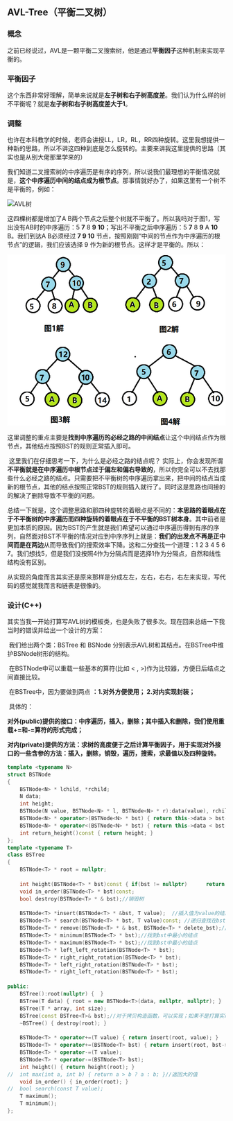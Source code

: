 ## AVL-Tree（平衡二叉树）

### 概念

​	之前已经说过，AVL是一颗平衡二叉搜索树，他是通过**平衡因子**这种机制来实现平衡的。

### 平衡因子

​	这个东西非常好理解，简单来说就是**左子树和右子树高度差**。我们认为什么样的树不平衡呢？就是**左子树和右子树高度差大于1**。

### 调整

​	也许在本科教学的时候，老师会讲授LL，LR，RL，RR四种旋转。这里我想提供一种新的思路，所以不讲这四种到底是怎么旋转的。主要来讲我这里提供的思路（其实也是从别大佬那里学来的）

​	我们知道二叉搜索树的中序遍历是有序的序列，所以说我们最理想的平衡情况就是，**这个中序遍历中间的结点成为根节点**。那事情就好办了，如果这里有一个树不是平衡的，例如：

![AVL树](AVL树.png)

这四棵树都是增加了A B两个节点之后整个树就不平衡了。所以我吗对于图1，写出没有AB时的中序遍历：5 **7** 8 **9** **10**；写出不平衡之后中序遍历：5 **7** 8 **9** A **10** B。我们到达A B必须经过 **7 9 10** 节点，按照刚刚“中间的节点作为中序遍历的根节点”的逻辑，我们应该选择 9 作为新的根节点。这样才是平衡的。所以：

![AVL树旋转解](AVL树旋转解.png)

这里调整的重点主要是**找到中序遍历的必经之路的中间结点**让这个中间结点作为根节点，其他结点按照BST的规则正常插入即可。

​	这里我们在仔细思考一下，为什么是必经之路的结点呢？ 实际上，你会发现所谓**不平衡就是在中序遍历中根节点过于偏左和偏右导致的**，所以你完全可以不去找那些什么必经之路的结点。只需要把不平衡树的中序遍历拿出来，把中间的结点当成新的根节点，其他的结点按照正常BST的规则插入就行了。同时这是思路也间接的的解决了删除导致不平衡的问题。

​	总结一下就是，这个调整思路和那四种旋转的着眼点是不同的：**本思路的着眼点在于不平衡树的中序遍历而四种旋转的着眼点在于不平衡的BST树本身**。其中前者是更加本质的原因。因为BST的产生就是我们希望可以通过中序遍历得到有序的序列，自然面对BST不平衡的情况对应到中序序列上就是：**我们的出发点不再是正中间而是在两边**从而导致我们的搜索效率下降。这和二分查找一个道理：1 2 3 4 5 6 7。我们想找5，但是我们没按照4作为分隔点而是选择1作为分隔点，自然和线性结构没有区别。

​	从实现的角度而言其实还是原来那样是分成左左，左右，右右，右左来实现，写代码的感觉就我而言和链表是很像的。

### 设计(C++)

​	其实当我一开始打算写AVL树的模板类，也是失败了很多次。现在回来总结一下我当时的错误并给出一个设计的方案：

​	我们给出两个类：BSTree 和 BSNode 分别表示AVL树和其结点。在BSTree中维护BSNode树形的结构。

​	在BSTNode中可以重载一些基本的算符(比如 < , >)作为比较器，方便日后结点之间直接比较。

​	在BSTree中，因为要做到两点 **：1.对外方便使用； 2.对内实现封装；**

​	具体的：

​		**对外(public)提供的接口：中序遍历，插入，删除；其中插入和删除，我们使用重载+=和-=算符的形式完成；**

​		**对内(private)提供的方法：求树的高度便于之后计算平衡因子，用于实现对外接口的一些含参的方法：插入，删除，销毁，遍历，搜索，求最值以及四种旋转。**

```C++
template <typename N>
struct BSTNode
{
	BSTNode<N> * lchild, *rchild;
	N data;
	int height;
	BSTNode(N value, BSTNode<N> * l, BSTNode<N> * r):data(value), rchild(r), lchild(l),height(0){}
	BSTNode<N> * operator>(BSTNode<N> * bst) { return this->data > bst->data ? this : bst; }
	BSTNode<N> * operator<(BSTNode<N> * bst) { return this->data < bst->data ? this : bst; }
	int return_height()const { return height; }
};
template <typename T>
class BSTree
{
	BSTNode<T> * root = nullptr;

	int height(BSTNode<T> * bst)const { if(bst != nullptr)		return bst->height; }
	void in_order(BSTNode<T> * bst)const;
	bool destroy(BSTNode<T> * & bst);//销毁树
		
	BSTNode<T> *insert(BSTNode<T> * &bst, T value);	 //插入值为value的结点
	BSTNode<T> * search(BSTNode<T> * bst, T value)const; //递归查找在bst中值为value的元素
	BSTNode<T> * remove(BSTNode<T> * & bst, BSTNode<T> * delete_bst);//从bst中删除delete_bst
	BSTNode<T> * minimum(BSTNode<T> * bst);//找到bst中最小的结点
	BSTNode<T> * maximum(BSTNode<T> * bst);//找到bst中最小的结点
	BSTNode<T> * left_left_rotation(BSTNode<T> * bst);
	BSTNode<T> * right_right_rotation(BSTNode<T> * bst);
	BSTNode<T> * left_right_rotation(BSTNode<T> * bst);
	BSTNode<T> * right_left_rotation(BSTNode<T> * bst);
	
public:
	BSTree():root(nullptr) {  }
	BSTree(T data) { root = new BSTNode<T>(data, nullptr, nullptr); }
	BSTree(T * array, int size);
	BSTree(const BSTree<T>& bst);//对于拷贝构造函数，可以实现；如果不是打算实现，请放入private中，防止编译器捣乱
	~BSTree() { destroy(root); }

	BSTNode<T> * operator+=(T value) { return insert(root, value); }
	BSTNode<T> * operator+=(BSTNode<T> bst) { return insert(root, bst->data); }
	BSTNode<T> * operator-=(T value);
	BSTNode<T> * operator-=(BSTNode<T> bst);
    int height() { return height(root); } 
//	int max(int a, int b) { return a > b ? a : b; }//返回大的值
	void in_order() { in_order(root); }
//	bool search(const T value);
	T maximum();
	T minimum();
};
```


